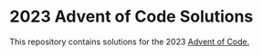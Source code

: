 # 2023 Advent of Code Solutions

This repository contains solutions for the 2023 [Advent of Code.](https://adventofcode.com/)